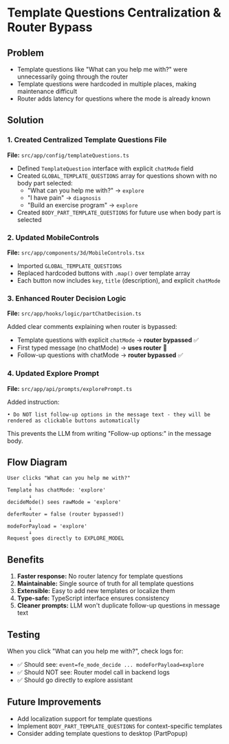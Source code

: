 # Template Questions Centralization & Router Bypass

## Problem
- Template questions like "What can you help me with?" were unnecessarily going through the router
- Template questions were hardcoded in multiple places, making maintenance difficult
- Router adds latency for questions where the mode is already known

## Solution

### 1. Created Centralized Template Questions File
**File:** `src/app/config/templateQuestions.ts`

- Defined `TemplateQuestion` interface with explicit `chatMode` field
- Created `GLOBAL_TEMPLATE_QUESTIONS` array for questions shown with no body part selected:
  - "What can you help me with?" → `explore`
  - "I have pain" → `diagnosis`
  - "Build an exercise program" → `explore`
- Created `BODY_PART_TEMPLATE_QUESTIONS` for future use when body part is selected

### 2. Updated MobileControls
**File:** `src/app/components/3d/MobileControls.tsx`

- Imported `GLOBAL_TEMPLATE_QUESTIONS`
- Replaced hardcoded buttons with `.map()` over template array
- Each button now includes `key`, `title` (description), and explicit `chatMode`

### 3. Enhanced Router Decision Logic
**File:** `src/app/hooks/logic/partChatDecision.ts`

Added clear comments explaining when router is bypassed:
- Template questions with explicit `chatMode` → **router bypassed** ✅
- First typed message (no chatMode) → **uses router** 🔄
- Follow-up questions with chatMode → **router bypassed** ✅

### 4. Updated Explore Prompt
**File:** `src/app/api/prompts/explorePrompt.ts`

Added instruction:
```
• Do NOT list follow-up options in the message text - they will be rendered as clickable buttons automatically
```

This prevents the LLM from writing "Follow-up options:" in the message body.

## Flow Diagram

```
User clicks "What can you help me with?"
       ↓
Template has chatMode: 'explore'
       ↓
decideMode() sees rawMode = 'explore'
       ↓
deferRouter = false (router bypassed!)
       ↓
modeForPayload = 'explore'
       ↓
Request goes directly to EXPLORE_MODEL
```

## Benefits
1. **Faster response:** No router latency for template questions
2. **Maintainable:** Single source of truth for all template questions
3. **Extensible:** Easy to add new templates or localize them
4. **Type-safe:** TypeScript interface ensures consistency
5. **Cleaner prompts:** LLM won't duplicate follow-up questions in message text

## Testing
When you click "What can you help me with?", check logs for:
- ✅ Should see: `event=fe_mode_decide ... modeForPayload=explore`
- ✅ Should NOT see: Router model call in backend logs
- ✅ Should go directly to explore assistant

## Future Improvements
- Add localization support for template questions
- Implement `BODY_PART_TEMPLATE_QUESTIONS` for context-specific templates
- Consider adding template questions to desktop (PartPopup)


